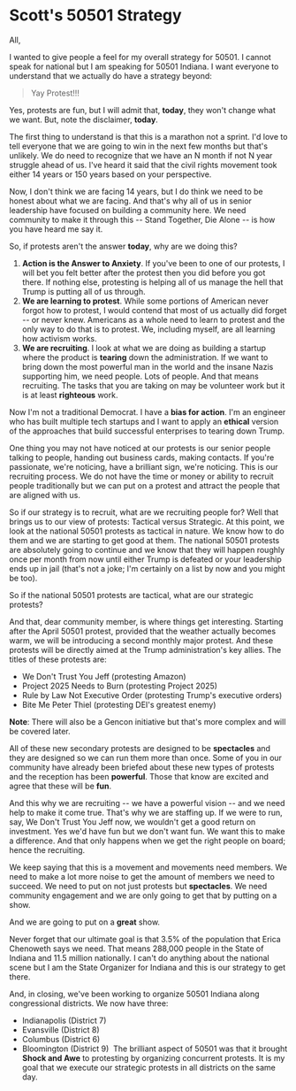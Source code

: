 # Scott's 50501 Strategy 

All, 

I wanted to give people a feel for my overall strategy for 50501.  I cannot speak for national but I am speaking for 50501 Indiana.  I want everyone to understand that we actually do have a strategy beyond:

> Yay Protest!!!

Yes, protests are fun, but I will admit that, **today**, they won't change what we want.  But, note the disclaimer, **today**.

The first thing to understand is that this is a marathon not a sprint.  I'd love to tell everyone that we are going to win in the next few months but that's unlikely.  We do need to recognize that we have an N month if not N year struggle ahead of us.  I've heard it said that the civil rights movement took either 14 years or 150 years based on your perspective.

Now, I don't think we are facing 14 years, but I do think we need to be honest about what we are facing.  And that's why all of us in senior leadership have focused on building a community here.  We need community to make it through this -- Stand Together, Die Alone -- is how you have heard me say it.

So, if protests aren't the answer **today**, why are we doing this?

1. **Action is the Answer to Anxiety**.  If you've been to one of our protests, I will bet you felt better after the protest then you did before you got there.  If nothing else, protesting is helping all of us manage the hell that Trump is putting all of us through.
2. **We are learning to protest**.  While some portions of American never forgot how to protest, I would contend that most of us actually did forget -- or never knew.  Americans as a whole need to learn to protest and the only way to do that is to protest.  We, including myself, are all learning how activism works.
3. **We are recruiting**.  I look at what we are doing as building a startup where the product is **tearing** down the administration.  If we want to bring down the most powerful man in the world and the insane Nazis supporting him, we need people.  Lots of people.  And that means recruiting.  The tasks that you are taking on may be volunteer work but it is at least **righteous** work.

Now I'm not a traditional Democrat.  I have a **bias for action**.  I'm an engineer who has built multiple tech startups and I want to apply an **ethical** version of the approaches that build successful enterprises to tearing down Trump.

One thing you may not have noticed at our protests is our senior people talking to people, handing out business cards, making contacts.  If you're passionate, we're noticing, have a brilliant sign, we're noticing.  This is our recruiting process.  We do not have the time or money or ability to recruit people traditionally but we can put on a protest and attract the people that are aligned with us.

So if our strategy is to recruit, what are we recruiting people for?  Well that brings us to our view of protests: Tactical versus Strategic.  At this point, we look at the national 50501 protests as tactical in nature.  We know how to do them and we are starting to get good at them.  The national 50501 protests are absolutely going to continue and we know that they will happen roughly once per month from now until either Trump is defeated or your leadership ends up in jail (that's not a joke; I'm certainly on a list by now and you might be too).

So if the national 50501 protests are tactical, what are our strategic protests?

And that, dear community member, is where things get interesting.  Starting after the April 50501 protest, provided that the weather actually becomes warm, we will be introducing a second monthly major protest.  And these protests will be directly aimed at the Trump administration's key allies.  The titles of these protests are:

* We Don't Trust You Jeff (protesting Amazon)
* Project 2025 Needs to Burn (protesting Project 2025)
* Rule by Law Not Executive Order (protesting Trump's executive orders)
* Bite Me Peter Thiel (protesting DEI's greatest enemy)

**Note**: There will also be a Gencon initiative but that's more complex and will be covered later.

All of these new secondary protests are designed to be **spectacles** and they are designed so we can run them more than once.  Some of you in our community have already been briefed about these new types of protests and the reception has been **powerful**.  Those that know are excited and agree that these will be **fun**.

And this why we are recruiting -- we have a powerful vision -- and we need help to make it come true.  That's why we are staffing up.  If we were to run, say, We Don't Trust You Jeff now, we wouldn't get a good return on investment.  Yes we'd have fun but we don't want fun.  We want this to make a difference.  And that only happens when we get the right people on board; hence the recruiting. 

We keep saying that this is a movement and movements need members.  We need to make a lot more noise to get the amount of members we need to succeed.  We need to put on not just protests but **spectacles**.  We need community engagement and we are only going to get that by putting on a show. 

And we are going to put on a **great** show.

Never forget that our ultimate goal is that 3.5% of the population that Erica Chenoweth says we need.  That means 288,000 people in the State of Indiana and 11.5 million nationally.  I can't do anything about the national scene but I am the State Organizer for Indiana and this is our strategy to get there.

And, in closing, we've been working to organize 50501 Indiana along congressional districts.  We now have three:

* Indianapolis (District 7)
* Evansville (District 8)
* Columbus (District 6)
* Bloomington (District 9)
 The brilliant aspect of 50501 was that it brought **Shock and Awe** to protesting by organizing concurrent protests.  It is my goal that we execute our strategic protests in all districts on the same day.